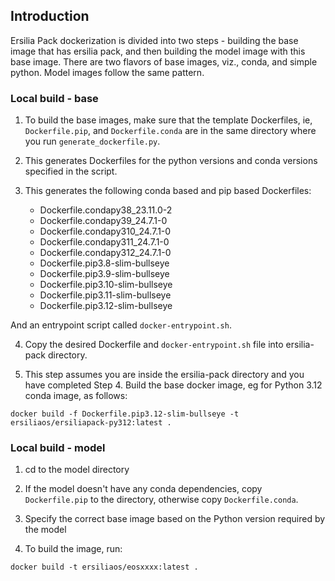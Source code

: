 ## Introduction

Ersilia Pack dockerization is divided into two steps - building the base image that has ersilia pack, and then building the model image with this base image. There are two flavors of base images, viz., conda, and simple python. Model images follow the same pattern.

### Local build - base

1. To build the base images, make sure that the template Dockerfiles, ie, `Dockerfile.pip`, and `Dockerfile.conda` are in the same directory where you run `generate_dockerfile.py`.

2. This generates Dockerfiles for the python versions and conda versions specified in the script. 

3. This generates the following conda based and pip based Dockerfiles:
    - Dockerfile.condapy38_23.11.0-2
    - Dockerfile.condapy39_24.7.1-0
    - Dockerfile.condapy310_24.7.1-0
    - Dockerfile.condapy311_24.7.1-0
    - Dockerfile.condapy312_24.7.1-0
    - Dockerfile.pip3.8-slim-bullseye
    - Dockerfile.pip3.9-slim-bullseye
    - Dockerfile.pip3.10-slim-bullseye
    - Dockerfile.pip3.11-slim-bullseye
    - Dockerfile.pip3.12-slim-bullseye

And an entrypoint script called `docker-entrypoint.sh`.

4. Copy the desired Dockerfile and `docker-entrypoint.sh` file into ersilia-pack directory.

5. This step assumes you are inside the ersilia-pack directory and you have completed Step 4. Build the base docker image, eg for Python 3.12 conda image, as follows:

```
docker build -f Dockerfile.pip3.12-slim-bullseye -t ersiliaos/ersiliapack-py312:latest .
```

### Local build - model

1. cd to the model directory

2. If the model doesn't have any conda dependencies, copy `Dockerfile.pip` to the directory, otherwise copy `Dockerfile.conda`. 

3. Specify the correct base image based on the Python version required by the model

4. To build the image, run:

```
docker build -t ersiliaos/eosxxxx:latest .
```
